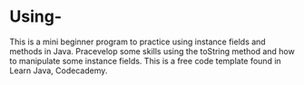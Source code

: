 # Using-
This is a mini beginner program to practice using instance fields and methods in Java. Pracevelop some skills using the toString method and how to manipulate some instance fields. This is a free code template found in Learn Java, Codecademy. 
